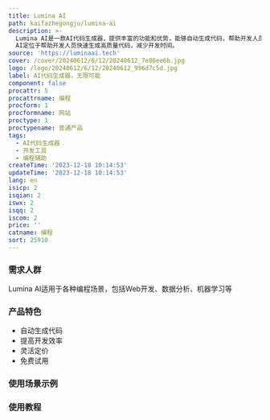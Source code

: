 ```yaml
---
title: Lumina AI
path: kaifazhegongju/lumina-ai
description: >-
  Lumina AI是一款AI代码生成器，提供丰富的功能和优势，能够自动生成代码，帮助开发人员提高开发效率。它的定价灵活，并提供免费试用。Lumina
  AI定位于帮助开发人员快速生成高质量代码，减少开发时间。
source: 'https://luminaai.tech'
cover: /cover/20240612/6/12/20240612_7e86ee6b.jpg
logo: /logo/20240612/6/12/20240612_996d7c5d.jpg
label: AI代码生成器，无限可能
component: false
procattr: 5
procattrname: 编程
procform: 1
procformname: 网站
proctype: 1
proctypename: 普通产品
tags:
  - AI代码生成器
  - 开发工具
  - 编程辅助
createTime: '2023-12-18 10:14:53'
updateTime: '2023-12-18 10:14:53'
lang: en
isicp: 2
isqian: 2
iswx: 2
isqq: 2
iscom: 2
price: ''
catname: 编程
sort: 25910
---
```




### 需求人群
Lumina AI适用于各种编程场景，包括Web开发、数据分析、机器学习等

### 产品特色
- 自动生成代码
- 提高开发效率
- 灵活定价
- 免费试用

### 使用场景示例


### 使用教程


  
